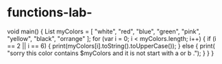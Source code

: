 ﻿# functions-lab-
void main() {
  List myColors = [
    "white",
    "red",
    "blue",
    "green",
    "pink",
    "yellow",
    "black",
    "orrange"
  ];
  for (var i = 0; i < myColors.length; i++) {
    if (i == 2 || i == 6) {
      print(myColors[i].toString().toUpperCase());
    } else {
      print(
          "sorry this color contains $myColors and it is not start with a or b .");
    }
  }
}
